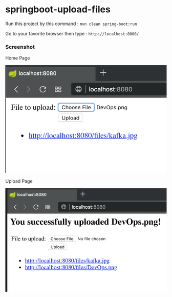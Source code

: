 # springboot-upload-files

Run this project by this command : `mvn clean spring-boot:run`

Go to your favorite browser then type : `http://localhost:8080/`

### Screenshot

Home Page

![Upload Page](img/home.png "Home Page")

Upload Page

![Upload Page](img/upload.png "Upload Page")

